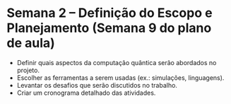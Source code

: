 # Semana 2 – Definição do Escopo e Planejamento (Semana 9 do plano de aula)

- Definir quais aspectos da computação quântica serão abordados no projeto.
- Escolher as ferramentas a serem usadas (ex.: simulações, linguagens).
- Levantar os desafios que serão discutidos no trabalho.
- Criar um cronograma detalhado das atividades.
